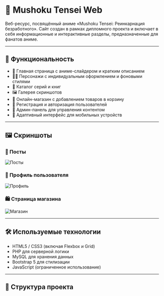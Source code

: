 # 🌟 Mushoku Tensei Web

Веб-ресурс, посвящённый аниме «Mushoku Tensei: Реинкарнация безработного». Сайт создан в рамках дипломного проекта и включает в себя информационные и интерактивные разделы, предназначенные для фанатов аниме.

---

## 🧩 Функциональность

- 📌 Главная страница с аниме-слайдером и кратким описанием
- 🧙‍♂️ Персонажи с индивидуальным оформлением и фоновыми стилями
- 📖 Каталог серий и книг
- 🖼️ Галерея скриншотов
- 🛒 Онлайн-магазин с добавлением товаров в корзину
- 🔐 Регистрация и авторизация пользователей
- 👑 Админ-панель для управления контентом
- 📱 Адаптивный интерфейс для мобильных устройств

---

## 🖼️ Скриншоты

### 📝 Посты
![Посты](https://github.com/user-attachments/assets/f2ec309d-f8ff-4bd9-8e77-e3112096f0b0)

### 👤 Профиль пользователя
![Профиль](https://github.com/user-attachments/assets/503ffec6-362b-4732-8b62-52614c162588)

### 🛍 Страница магазина
![Магазин](https://github.com/user-attachments/assets/69071451-20ab-4474-862a-ebafb8df2079)

---

## 🛠️ Используемые технологии

- HTML5 / CSS3 (включая Flexbox и Grid)
- PHP для серверной логики
- MySQL для хранения данных
- Bootstrap 5 для стилизации
- JavaScript (ограниченное использование)

---

## 📁 Структура проекта
